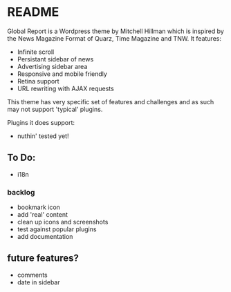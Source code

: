 # README

Global Report is a Wordpress theme by Mitchell Hillman which is inspired by the News Magazine Format of Quarz, Time Magazine and TNW. It features: 

- Infinite scroll
- Persistant sidebar of news
- Advertising sidebar area
- Responsive and mobile friendly
- Retina support
- URL rewriting with AJAX requests

This theme has very specific set of features and challenges and as such may not support 'typical' plugins. 

Plugins it does support: 

- nuthin' tested yet!

## To Do:
- i18n

### backlog

- bookmark icon
- add 'real' content
- clean up icons and screenshots
- test against popular plugins
- add documentation

## future features?
- comments
- date in sidebar